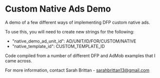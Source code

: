 # Custom Native Ads Demo
A demo of a few different ways of implementing DFP custom native ads.

To use this, you will need to create new strings for the following:

- "native_demo_ad_unit_id": AD/UNIT/ID/FOR/CUSTOM/NATIVE
- "native_template_id": CUSTOM_TEMPLATE_ID

Code compiled from a number of different DFP and AdMob examples that I came across.

For more information, contact Sarah Brittan - sarahbrittan13@gmail.com
